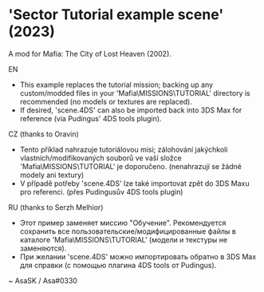 # 'Sector Tutorial example scene' (2023)
A mod for Mafia: The City of Lost Heaven (2002).

EN
+ This example replaces the tutorial mission; backing up any custom/modded files in your 'Mafia\MISSIONS\TUTORIAL' directory is recommended (no models or textures are replaced).
+ If desired, 'scene.4DS' can also be imported back into 3DS Max for reference (via Pudingus' 4DS tools plugin).

CZ (thanks to Oravin)
+ Tento příklad nahrazuje tutoriálovou misi; zálohování jakýchkoli vlastních/modifikovaných souborů ve vaší složce 'Mafia\MISSIONS\TUTORIAL' je doporučeno. (nenahrazují se žádné modely ani textury)
+ V případě potřeby 'scene.4DS' lze také importovat zpět do 3DS Maxu pro referenci. (přes Pudingusův 4DS tools plugin)

RU (thanks to Serzh Melhior)
+ Этот пример заменяет миссию "Обучение". Рекомендуется сохранить все пользовательские/модифицированные файлы в каталоге 'Mafia\MISSIONS\TUTORIAL' (модели и текстуры не заменяются).
+ При желании 'scene.4DS' можно импортировать обратно в 3DS Max для справки (с помощью плагина 4DS tools от Pudingus).

~ AsaSK / Asa#0330

